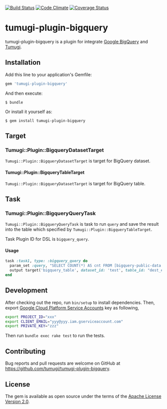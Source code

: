 [![Build Status](https://travis-ci.org/tumugi/tumugi-plugin-bigquery.svg?branch=master)](https://travis-ci.org/tumugi/tumugi-plugin-bigquery) [![Code Climate](https://codeclimate.com/github/tumugi/tumugi-plugin-bigquery/badges/gpa.svg)](https://codeclimate.com/github/tumugi/tumugi-plugin-bigquery) [![Coverage Status](https://coveralls.io/repos/github/tumugi/tumugi-plugin-bigquery/badge.svg?branch=master)](https://coveralls.io/github/tumugi/tumugi-plugin-bigquery)

# tumugi-plugin-bigquery

tumugi-plugin-bigquery is a plugin for integrate [Google BigQuery](https://cloud.google.com/bigquery/) and [Tumugi](https://github.com/tumugi/tumugi).

## Installation

Add this line to your application's Gemfile:

```ruby
gem 'tumugi-plugin-bigquery'
```

And then execute:

    $ bundle

Or install it yourself as:

    $ gem install tumugi-plugin-bigquery


## Target

### Tumugi::Plugin::BigqueryDatasetTarget

`Tumugi::Plugin::BigqueryDatasetTarget` is target for BigQuery dataset.

#### Tumugi::Plugin::BigqueryTableTarget

`Tumugi::Plugin::BigqueryDatasetTarget` is target for BigQuery table.

## Task

### Tumugi::Plugin::BigqueryQueryTask

`Tumugi::Plugin::BigqueryQueryTask` is task to run `query` and save the result into the table which specified by `Tumugi::Plugin::BigqueryTableTarget`.

Task Plugin ID for DSL is `bigquery_query`.

#### Usage

```rb
task :task1, type: :bigquery_query do
  param_set :query, "SELECT COUNT(*) AS cnt FROM [bigquery-public-data:samples.wikipedia]"
  output target('bigquery_table', dataset_id: 'test', table_id: "dest_#{Time.now.to_i}")
end
```

## Development

After checking out the repo, run `bin/setup` to install dependencies.
Then, export [Google Cloud Platform Service Accounts](https://cloud.google.com/iam/docs/service-accounts) key as following,

```sh
export PROJECT_ID="xxx"
export CLIENT_EMAIL="yyy@yyy.iam.gserviceaccount.com"
export PRIVATE_KEY="zzz"
```

Then run `bundle exec rake test` to run the tests.

## Contributing

Bug reports and pull requests are welcome on GitHub at https://github.com/tumugi/tumugi-plugin-bigquery.

## License

The gem is available as open source under the terms of the [Apache License
Version 2.0](http://www.apache.org/licenses/).
